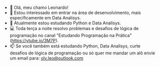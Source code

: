 - 👋 Olá, meu chamo Leonardo!
- 👀 Estou interessado em entrar na área de desenvolvimento, mais especificamente em Data Analisys.
- 🌱 Atualmente estou estudando Python e Data Analisys.
- 💻 Toda terça a noite resolvo problemas e desafios de lógica de programação no canal "Estudando Programação na Prática" (https://ytube.io/3M7P).
- 📫 Se você também está estudando Python, Data Analisys, curte desafios de lógica de programação ou só quer me mandar um alô envie um email para: olv.leo@outlook.com
